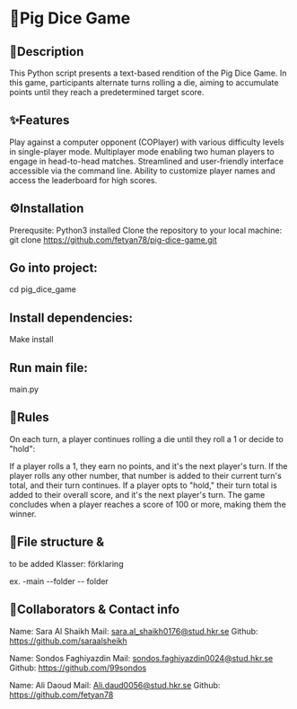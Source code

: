 # 🎲Pig Dice Game


## 📜Description
This Python script presents a text-based rendition of the Pig Dice Game. In this game, participants alternate turns rolling a die, aiming to accumulate points until they reach a predetermined target score.

## ✨Features
Play against a computer opponent (COPlayer) with various difficulty levels in single-player mode. Multiplayer mode enabling two human players to engage in head-to-head matches. Streamlined and user-friendly interface accessible via the command line. Ability to customize player names and access the leaderboard for high scores.

## ⚙️Installation
Prerequsite:
Python3 installed
Clone the repository to your local machine:
git clone https://github.com/fetyan78/pig-dice-game.git

## Go into project:
cd pig_dice_game

## Install dependencies:
Make install

## Run main file:
main.py

## 🎲Rules
On each turn, a player continues rolling a die until they roll a 1 or decide to "hold":

If a player rolls a 1, they earn no points, and it's the next player's turn. If the player rolls any other number, that number is added to their current turn's total, and their turn continues. If a player opts to "hold," their turn total is added to their overall score, and it's the next player's turn. The game concludes when a player reaches a score of 100 or more, making them the winner.

## 💾File structure &
to be added
Klasser: förklaring

ex. -main --folder -- folder

## 📧Collaborators & Contact info
Name: Sara Al Shaikh Mail: sara.al_shaikh0176@stud.hkr.se Github: https://github.com/saraalsheikh

Name: Sondos Faghiyazdin Mail: sondos.faghiyazdin0024@stud.hkr.se Github: https://github.com/99sondos

Name: Ali Daoud Mail: Ali.daud0056@stud.hkr.se Github: https://github.com/fetyan78
